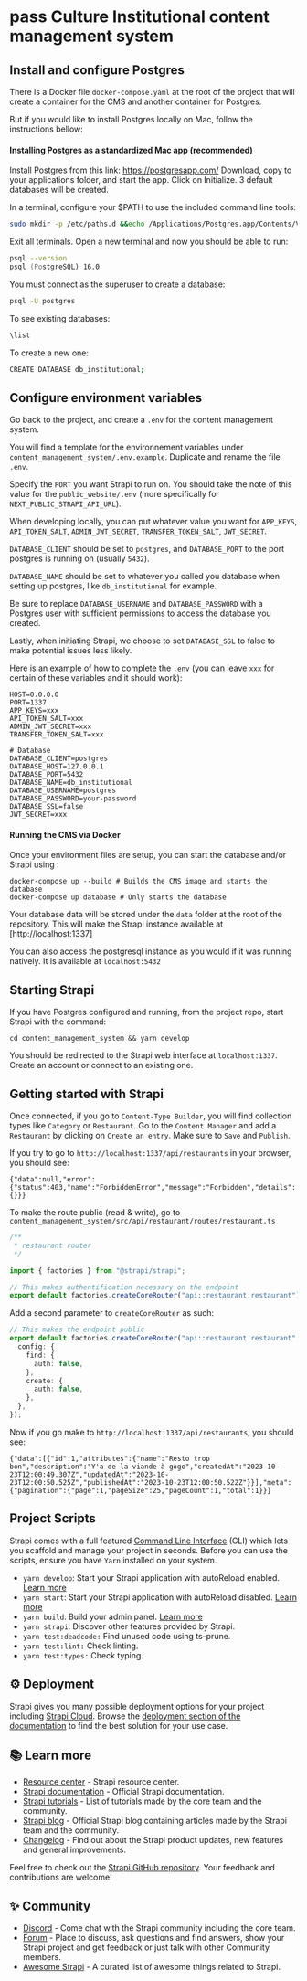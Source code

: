 # pass Culture Institutional content management system

## Install and configure Postgres

There is a Docker file `docker-compose.yaml` at the root of the project that will create a container for the CMS and another container for Postgres.

But if you would like to install Postgres locally on Mac, follow the instructions bellow:

#### Installing Postgres as a standardized Mac app (recommended)

Install Postgres from this link:
https://postgresapp.com/
Download, copy to your applications folder, and start the app.
Click on Initialize.
3 default databases will be created.

In a terminal, configure your $PATH to use the included command line tools:

```zsh
sudo mkdir -p /etc/paths.d &&echo /Applications/Postgres.app/Contents/Versions/latest/bin | sudo tee /etc/paths.d/postgresapp
```

Exit all terminals. Open a new terminal and now you should be able to run:

```zsh
psql --version
psql (PostgreSQL) 16.0
```

You must connect as the superuser to create a database:

```bash
psql -U postgres
```

To see existing databases:

```bash
\list
```

To create a new one:

```bash
CREATE DATABASE db_institutional;
```

## Configure environment variables

Go back to the project, and create a `.env` for the content management system.

You will find a template for the environnement variables under `content_management_system/.env.example`. Duplicate and rename the file `.env`.

Specify the `PORT` you want Strapi to run on. You should take the note of this value for the `public_website/.env` (more specifically for `NEXT_PUBLIC_STRAPI_API_URL`).

When developing locally, you can put whatever value you want for `APP_KEYS`, `API_TOKEN_SALT`, `ADMIN_JWT_SECRET`, `TRANSFER_TOKEN_SALT`, `JWT_SECRET`.

`DATABASE_CLIENT` should be set to `postgres`, and `DATABASE_PORT` to the port postgres is running on (usually `5432`).

`DATABASE_NAME` should be set to whatever you called you database when setting up postgres, like `db_institutional` for example.

Be sure to replace `DATABASE_USERNAME` and `DATABASE_PASSWORD` with a Postgres user with sufficient permissions to access the database you created.

Lastly, when initiating Strapi, we choose to set `DATABASE_SSL` to false to make potential issues less likely.

Here is an example of how to complete the `.env` (you can leave `xxx` for certain of these variables and it should work):

```
HOST=0.0.0.0
PORT=1337
APP_KEYS=xxx
API_TOKEN_SALT=xxx
ADMIN_JWT_SECRET=xxx
TRANSFER_TOKEN_SALT=xxx

# Database
DATABASE_CLIENT=postgres
DATABASE_HOST=127.0.0.1
DATABASE_PORT=5432
DATABASE_NAME=db_institutional
DATABASE_USERNAME=postgres
DATABASE_PASSWORD=your-password
DATABASE_SSL=false
JWT_SECRET=xxx
```

#### Running the CMS via Docker

Once your environment files are setup, you can start the database and/or Strapi using :

```
docker-compose up --build # Builds the CMS image and starts the database
docker-compose up database # Only starts the database
```

Your database data will be stored under the `data` folder at the root of the repository.
This will make the Strapi instance available at [http://localhost:1337]

You can also access the postgresql instance as you would if it was running natively. It is available at `localhost:5432`

## Starting Strapi

If you have Postgres configured and running, from the project repo, start Strapi with the command:

```
cd content_management_system && yarn develop
```

You should be redirected to the Strapi web interface at `localhost:1337`.
Create an account or connect to an existing one.

## Getting started with Strapi

Once connected, if you go to `Content-Type Builder`, you will find collection types like `Category` or `Restaurant`.
Go to the `Content Manager` and add a `Restaurant` by clicking on `Create an entry`.
Make sure to `Save` and `Publish`.

If you try to go to `http://localhost:1337/api/restaurants` in your browser, you should see:

```
{"data":null,"error":{"status":403,"name":"ForbiddenError","message":"Forbidden","details":{}}}
```

To make the route public (read & write), go to `content_management_system/src/api/restaurant/routes/restaurant.ts`

```ts
/**
 * restaurant router
 */

import { factories } from "@strapi/strapi";

// This makes authentification necessary on the endpoint
export default factories.createCoreRouter("api::restaurant.restaurant");
```

Add a second parameter to `createCoreRouter` as such:

```ts
// This makes the endpoint public
export default factories.createCoreRouter("api::restaurant.restaurant", {
  config: {
    find: {
      auth: false,
    },
    create: {
      auth: false,
    },
  },
});
```

Now if you go make to `http://localhost:1337/api/restaurants`, you should see:

```
{"data":[{"id":1,"attributes":{"name":"Resto trop bon","description":"Y'a de la viande à gogo","createdAt":"2023-10-23T12:00:49.307Z","updatedAt":"2023-10-23T12:00:50.525Z","publishedAt":"2023-10-23T12:00:50.522Z"}}],"meta":{"pagination":{"page":1,"pageSize":25,"pageCount":1,"total":1}}}
```

## Project Scripts

Strapi comes with a full featured [Command Line Interface](https://docs.strapi.io/dev-docs/cli) (CLI) which lets you scaffold and manage your project in seconds.
Before you can use the scripts, ensure you have `Yarn` installed on your system.

- `yarn develop`: Start your Strapi application with autoReload enabled. [Learn more](https://docs.strapi.io/dev-docs/cli#strapi-develop)
- `yarn start`: Start your Strapi application with autoReload disabled. [Learn more](https://docs.strapi.io/dev-docs/cli#strapi-start)
- `yarn build`: Build your admin panel. [Learn more](https://docs.strapi.io/dev-docs/cli#strapi-build)
- `yarn strapi`: Discover other features provided by Strapi.
- `yarn test:deadcode:` Find unused code using ts-prune.
- `yarn test:lint:` Check linting.
- `yarn test:types:` Check typing.

## ⚙️ Deployment

Strapi gives you many possible deployment options for your project including [Strapi Cloud](https://cloud.strapi.io). Browse the [deployment section of the documentation](https://docs.strapi.io/dev-docs/deployment) to find the best solution for your use case.

## 📚 Learn more

- [Resource center](https://strapi.io/resource-center) - Strapi resource center.
- [Strapi documentation](https://docs.strapi.io) - Official Strapi documentation.
- [Strapi tutorials](https://strapi.io/tutorials) - List of tutorials made by the core team and the community.
- [Strapi blog](https://strapi.io/blog) - Official Strapi blog containing articles made by the Strapi team and the community.
- [Changelog](https://strapi.io/changelog) - Find out about the Strapi product updates, new features and general improvements.

Feel free to check out the [Strapi GitHub repository](https://github.com/strapi/strapi). Your feedback and contributions are welcome!

## ✨ Community

- [Discord](https://discord.strapi.io) - Come chat with the Strapi community including the core team.
- [Forum](https://forum.strapi.io/) - Place to discuss, ask questions and find answers, show your Strapi project and get feedback or just talk with other Community members.
- [Awesome Strapi](https://github.com/strapi/awesome-strapi) - A curated list of awesome things related to Strapi.
